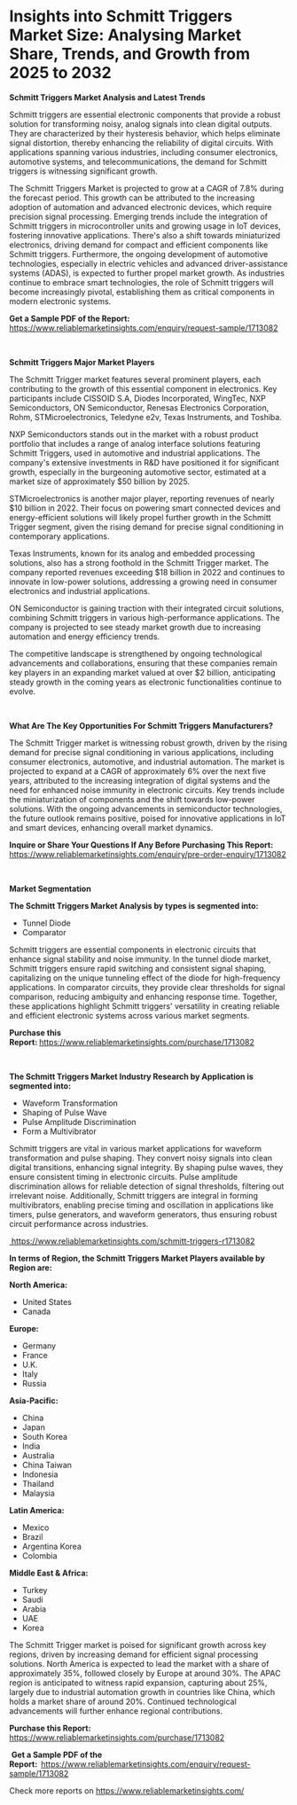 <p><h1>Insights into Schmitt Triggers Market Size: Analysing Market Share, Trends, and Growth from 2025 to 2032</h1></p><p><strong>Schmitt Triggers Market Analysis and Latest Trends</strong></p>
<p><p>Schmitt triggers are essential electronic components that provide a robust solution for transforming noisy, analog signals into clean digital outputs. They are characterized by their hysteresis behavior, which helps eliminate signal distortion, thereby enhancing the reliability of digital circuits. With applications spanning various industries, including consumer electronics, automotive systems, and telecommunications, the demand for Schmitt triggers is witnessing significant growth.</p><p>The Schmitt Triggers Market is projected to grow at a CAGR of 7.8% during the forecast period. This growth can be attributed to the increasing adoption of automation and advanced electronic devices, which require precision signal processing. Emerging trends include the integration of Schmitt triggers in microcontroller units and growing usage in IoT devices, fostering innovative applications. There's also a shift towards miniaturized electronics, driving demand for compact and efficient components like Schmitt triggers. Furthermore, the ongoing development of automotive technologies, especially in electric vehicles and advanced driver-assistance systems (ADAS), is expected to further propel market growth. As industries continue to embrace smart technologies, the role of Schmitt triggers will become increasingly pivotal, establishing them as critical components in modern electronic systems.</p></p>
<p><strong>Get a Sample PDF of the Report:&nbsp;</strong> <a href="https://www.reliablemarketinsights.com/enquiry/request-sample/1713082?utm_campaign=3584&utm_medium=2&utm_source=Github&utm_content=ia&utm_term=28032025&utm_id=schmitt-triggers">https://www.reliablemarketinsights.com/enquiry/request-sample/1713082</a></p>
<p>&nbsp;</p>
<p><strong>Schmitt Triggers Major Market Players</strong></p>
<p><p>The Schmitt Trigger market features several prominent players, each contributing to the growth of this essential component in electronics. Key participants include CISSOID S.A, Diodes Incorporated, WingTec, NXP Semiconductors, ON Semiconductor, Renesas Electronics Corporation, Rohm, STMicroelectronics, Teledyne e2v, Texas Instruments, and Toshiba.</p><p>NXP Semiconductors stands out in the market with a robust product portfolio that includes a range of analog interface solutions featuring Schmitt Triggers, used in automotive and industrial applications. The company's extensive investments in R&D have positioned it for significant growth, especially in the burgeoning automotive sector, estimated at a market size of approximately $50 billion by 2025.</p><p>STMicroelectronics is another major player, reporting revenues of nearly $10 billion in 2022. Their focus on powering smart connected devices and energy-efficient solutions will likely propel further growth in the Schmitt Trigger segment, given the rising demand for precise signal conditioning in contemporary applications.</p><p>Texas Instruments, known for its analog and embedded processing solutions, also has a strong foothold in the Schmitt Trigger market. The company reported revenues exceeding $18 billion in 2022 and continues to innovate in low-power solutions, addressing a growing need in consumer electronics and industrial applications.</p><p>ON Semiconductor is gaining traction with their integrated circuit solutions, combining Schmitt triggers in various high-performance applications. The company is projected to see steady market growth due to increasing automation and energy efficiency trends.</p><p>The competitive landscape is strengthened by ongoing technological advancements and collaborations, ensuring that these companies remain key players in an expanding market valued at over $2 billion, anticipating steady growth in the coming years as electronic functionalities continue to evolve.</p></p>
<p>&nbsp;</p>
<p><strong>What Are The Key Opportunities For Schmitt Triggers Manufacturers?</strong></p>
<p><p>The Schmitt Trigger market is witnessing robust growth, driven by the rising demand for precise signal conditioning in various applications, including consumer electronics, automotive, and industrial automation. The market is projected to expand at a CAGR of approximately 6% over the next five years, attributed to the increasing integration of digital systems and the need for enhanced noise immunity in electronic circuits. Key trends include the miniaturization of components and the shift towards low-power solutions. With the ongoing advancements in semiconductor technologies, the future outlook remains positive, poised for innovative applications in IoT and smart devices, enhancing overall market dynamics.</p></p>
<p><strong>Inquire or Share Your Questions If Any Before Purchasing This Report:</strong> <a href="https://www.reliablemarketinsights.com/enquiry/pre-order-enquiry/1713082?utm_campaign=3584&utm_medium=2&utm_source=Github&utm_content=ia&utm_term=28032025&utm_id=schmitt-triggers">https://www.reliablemarketinsights.com/enquiry/pre-order-enquiry/1713082</a></p>
<p>&nbsp;</p>
<p><strong>Market Segmentation</strong></p>
<p><strong>The Schmitt Triggers Market Analysis by types is segmented into:</strong></p>
<p><ul><li>Tunnel Diode</li><li>Comparator</li></ul></p>
<p><p>Schmitt triggers are essential components in electronic circuits that enhance signal stability and noise immunity. In the tunnel diode market, Schmitt triggers ensure rapid switching and consistent signal shaping, capitalizing on the unique tunneling effect of the diode for high-frequency applications. In comparator circuits, they provide clear thresholds for signal comparison, reducing ambiguity and enhancing response time. Together, these applications highlight Schmitt triggers' versatility in creating reliable and efficient electronic systems across various market segments.</p></p>
<p><strong>Purchase this Report:&nbsp;</strong><a href="https://www.reliablemarketinsights.com/purchase/1713082?utm_campaign=3584&utm_medium=2&utm_source=Github&utm_content=ia&utm_term=28032025&utm_id=schmitt-triggers">https://www.reliablemarketinsights.com/purchase/1713082</a></p>
<p>&nbsp;</p>
<p><strong>The Schmitt Triggers Market Industry Research by Application is segmented into:</strong></p>
<p><ul><li>Waveform Transformation</li><li>Shaping of Pulse Wave</li><li>Pulse Amplitude Discrimination</li><li>Form a Multivibrator</li></ul></p>
<p><p>Schmitt triggers are vital in various market applications for waveform transformation and pulse shaping. They convert noisy signals into clean digital transitions, enhancing signal integrity. By shaping pulse waves, they ensure consistent timing in electronic circuits. Pulse amplitude discrimination allows for reliable detection of signal thresholds, filtering out irrelevant noise. Additionally, Schmitt triggers are integral in forming multivibrators, enabling precise timing and oscillation in applications like timers, pulse generators, and waveform generators, thus ensuring robust circuit performance across industries.</p></p>
<p><a href="https://www.reliablemarketinsights.com/schmitt-triggers-r1713082?utm_campaign=3584&utm_medium=2&utm_source=Github&utm_content=ia&utm_term=28032025&utm_id=schmitt-triggers">&nbsp;https://www.reliablemarketinsights.com/schmitt-triggers-r1713082</a></p>
<p><strong>In terms of Region, the Schmitt Triggers Market Players available by Region are:</strong></p>
<p>
    <p> <strong> North America: </strong>
        <ul>
            <li>United States</li>
            <li>Canada</li>
        </ul>
        </p> 
    <p> <strong> Europe: </strong>
        <ul>
            <li>Germany</li>
            <li>France</li>
            <li>U.K.</li>
            <li>Italy</li>
            <li>Russia</li>
        </ul>
        </p> 
    <p> <strong> Asia-Pacific: </strong>
        <ul>
            <li>China</li>
            <li>Japan</li>
            <li>South Korea</li>
            <li>India</li>
            <li>Australia</li>
            <li>China Taiwan</li>
            <li>Indonesia</li>
            <li>Thailand</li>
            <li>Malaysia</li>
        </ul>
        </p> 
    <p> <strong> Latin America: </strong>
        <ul>
            <li>Mexico</li>
            <li>Brazil</li>
            <li>Argentina Korea</li>
            <li>Colombia</li>
        </ul>
        </p> 
    <p> <strong> Middle East & Africa: </strong>
        <ul>
            <li>Turkey</li>
            <li>Saudi</li>
            <li>Arabia</li>
            <li>UAE</li>
            <li>Korea</li>
        </ul>
    </p>
    </p>
<p><p>The Schmitt Trigger market is poised for significant growth across key regions, driven by increasing demand for efficient signal processing solutions. North America is expected to lead the market with a share of approximately 35%, followed closely by Europe at around 30%. The APAC region is anticipated to witness rapid expansion, capturing about 25%, largely due to industrial automation growth in countries like China, which holds a market share of around 20%. Continued technological advancements will further enhance regional contributions.</p></p>
<p><strong>Purchase this Report: </strong><a href="https://www.reliablemarketinsights.com/purchase/1713082?utm_campaign=3584&utm_medium=2&utm_source=Github&utm_content=ia&utm_term=28032025&utm_id=schmitt-triggers">https://www.reliablemarketinsights.com/purchase/1713082</a></p>
<p>&nbsp;<strong>Get a Sample PDF of the Report:&nbsp;&nbsp;</strong><a href="https://www.reliablemarketinsights.com/enquiry/request-sample/1713082?utm_campaign=3584&utm_medium=2&utm_source=Github&utm_content=ia&utm_term=28032025&utm_id=schmitt-triggers">https://www.reliablemarketinsights.com/enquiry/request-sample/1713082</a></p>
<p><strong></strong></p>
<p>Check more reports on <a href="https://www.reliablemarketinsights.com/?utm_campaign=3584&utm_medium=2&utm_source=Github&utm_content=ia&utm_term=28032025&utm_id=schmitt-triggers">https://www.reliablemarketinsights.com/</a></p>